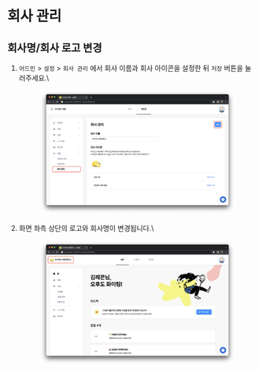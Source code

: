 # 회사 관리

## 회사명/회사 로고 변경 <a href="#you-can-change-name-and-logo" id="you-can-change-name-and-logo"></a>

1.  `어드민` > `설정` > `회사 관리` 에서 회사 이름과 회사 아이콘을 설정한 뒤 `저장` 버튼을 눌러주세요.\


    <figure><img src="../../.gitbook/assets/image (241).png" alt=""><figcaption></figcaption></figure>
2.  화면 좌측 상단의 로고와 회사명이 변경됩니다.\


    <figure><img src="../../.gitbook/assets/image (250).png" alt=""><figcaption></figcaption></figure>

